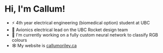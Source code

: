 # Hi, I'm Callum!

- ⚡ 4th year electrical engineering (biomedical option) student at UBC
- 🚀 Avionics electrical lead on the UBC Rocket design team
- 🔭 I'm currently working on a fully custom neural network to classify RGB colours
- 🕸 My website is [callumoriley.ca](https://callumoriley.ca)
